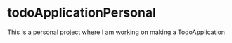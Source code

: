 # todoApplicationPersonal
This is a personal project where I am working on making a TodoApplication
